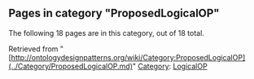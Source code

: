## Pages in category "ProposedLogicalOP"


The following 18 pages are in this category, out of 18 total.




Retrieved from "[http://ontologydesignpatterns.org/wiki/Category:ProposedLogicalOP](../Category/ProposedLogicalOP.md)"
 [Category](http://ontologydesignpatterns.org/wiki/Special:Categories "Special:Categories"): [LogicalOP](../Category/LogicalOP.md "Category:LogicalOP")